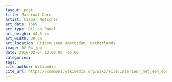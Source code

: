 ```yaml
---
layout: post
title: Maternal Care
artist: Caspar Netscher
art_date: 1669
art_type: Oil on Panel
art_height: 44.5 cm
art_width: 38 cm
art_location: Rijksmuseum Amsterdam, Netherlands
image: 02-04.jpg
date: 2016-02-04 12:00:00 -05:00
categories:
tags:
cite_author: Wikipedia
cite_url: https://commons.wikimedia.org/wiki/File:Interieur_met_een_moeder_die_het_haar_van_haar_kind_kamt,_bekend_als_%E2%80%98Moederzorg%E2%80%99_Rijksmuseum_SK-A-293.jpeg
---
```

